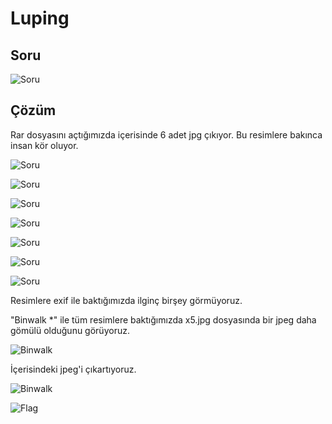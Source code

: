 # Luping

## Soru

![Soru](../../assets/Lupin/0.png)

## Çözüm

Rar dosyasını açtığımızda içerisinde 6 adet jpg çıkıyor. Bu resimlere bakınca insan kör oluyor. 

![Soru](../../assets/Lupin/Question/1.jpg)

![Soru](../../assets/Lupin/Question/2.jpg)

![Soru](../../assets/Lupin/Question/3.jpg)

![Soru](../../assets/Lupin/Question/4.jpg)

![Soru](../../assets/Lupin/Question/5.jpg)

![Soru](../../assets/Lupin/Question/scheme.jpg)

![Soru](../../assets/Lupin/Question/x5.jpg)

Resimlere exif ile baktığımızda ilginç birşey görmüyoruz.

"Binwalk *" ile tüm resimlere baktığımızda x5.jpg dosyasında bir jpeg daha gömülü olduğunu görüyoruz. 

![Binwalk](../../assets/Lupin/2.png)

İçerisindeki jpeg'i çıkartıyoruz.

![Binwalk](../../assets/Lupin/3.png)

![Flag](../../assets/Lupin/4.jpg)